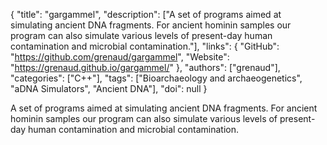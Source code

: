 {
  "title": "gargammel",
  "description": ["A set of programs aimed at simulating ancient DNA fragments. For ancient hominin samples our program can also simulate various levels of present-day human contamination and microbial contamination."],
  "links": {
    "GitHub": "https://github.com/grenaud/gargammel",
    "Website": "https://grenaud.github.io/gargammel/"
  },
  "authors": ["grenaud"],
  "categories": ["C++"],
  "tags": ["Bioarchaeology and archaeogenetics", "aDNA Simulators", "Ancient DNA"],
  "doi": null
}

<!-- Generated by csv2md.R – do not edit by hand -->

A set of programs aimed at simulating ancient DNA fragments. For ancient hominin samples our program can also simulate various levels of present-day human contamination and microbial contamination.